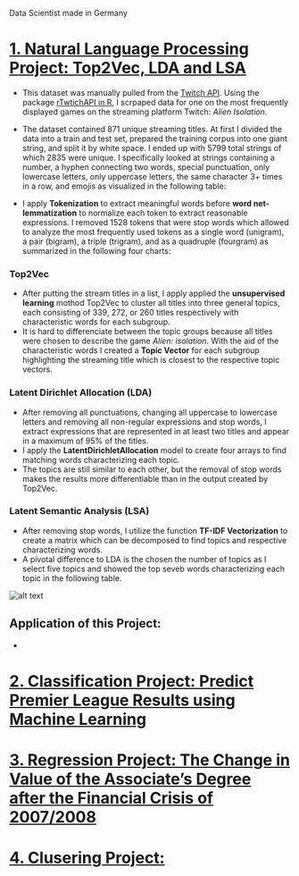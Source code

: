 Data Scientist made in Germany

# [1. Natural Language Processing Project: Top2Vec, LDA and LSA]()

* This dataset was manually pulled from the [Twitch API](https://dev.twitch.tv/docs/api/). Using the package [rTwtichAPI in R](https://github.com/Freguglia/rTwitchAPI/blob/master/README.md), I scrpaped data for one on the most frequently displayed games on the streaming platform Twitch: *Alien Isolation*.
* The dataset contained 871 unique streaming titles. At first I divided the data into a train and test set, prepared the training corpus into one giant string, and split it by white space. I ended up with 5799 total strings of which 2835 were unique. I specifically looked at strings containing a number, a hyphen connecting two words, special punctuation, only lowercase letters, only uppercase letters, the same character 3+ times in a row, and emojis as visualized in the following table:


* I apply **Tokenization** to extract meaningful words before **word net-lemmatization** to normalize each token to extract reasonable expressions. I removed 1528 tokens that were stop words which allowed to analyze the most frequently used tokens as a single word (unigram), a pair (bigram), a triple (trigram), and as a quadruple (fourgram) as summarized in the following four charts:

### Top2Vec
* After putting the stream titles in a list, I apply applied the **unsupervised learning** mothod Top2Vec to cluster all titles into three general topics, each consisting of 339, 272, or 260 titles respectively with characteristic words for each subgroup.
* It is hard to differenciate between the topic groups because all titles were chosen to describe the game *Alien: isolation*. With the aid of the characteristic words I created a **Topic Vector** for each subgroup highlighting the streaming title which is closest to the respective topic vectors.



### Latent Dirichlet Allocation (LDA)
 * After removing all punctuations, changing all uppercase to lowercase letters and removing all non-regular expressions and stop words, I extract expressions that are represented in at least two titles and appear in a maximum of 95% of the titles.
* I apply the **LatentDirichletAllocation** model to create four arrays to find matching words characterizing each topic.
* The topics are still similar to each other, but the removal of stop words makes the results more differentiable than in the output created by Top2Vec.

### Latent Semantic Analysis (LSA)
* After removing stop words, I utilize the function **TF-IDF Vectorization** to create a matrix which can be decomposed to find topics and respective characterizing words.
* A pivotal difference to LDA is the chosen the number of topics as I select five topics and showed the top seveb words characterizing each topic in the following table.

![alt text](thirdpic.png)

## Application of this Project:
*


# [2. Classification Project: Predict Premier League Results using Machine Learning]()



# [3. Regression Project: The Change in Value of the Associate’s Degree after the Financial Crisis of 2007/2008]()

 



# [4. Clusering Project:]()
